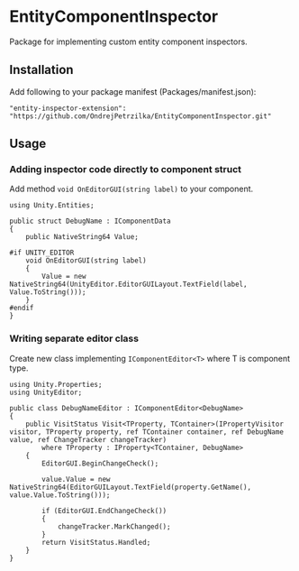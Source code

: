 # EntityComponentInspector
Package for implementing custom entity component inspectors.

## Installation
Add following to your package manifest (Packages/manifest.json):

`"entity-inspector-extension": "https://github.com/OndrejPetrzilka/EntityComponentInspector.git"`

## Usage
### Adding inspector code directly to component struct

Add method `void OnEditorGUI(string label)` to your component.

```
using Unity.Entities;

public struct DebugName : IComponentData
{
    public NativeString64 Value;

#if UNITY_EDITOR
    void OnEditorGUI(string label)
    {
        Value = new NativeString64(UnityEditor.EditorGUILayout.TextField(label, Value.ToString()));
    }
#endif
}
```
  
### Writing separate editor class

Create new class implementing `IComponentEditor<T>` where T is component type.

```
using Unity.Properties;
using UnityEditor;

public class DebugNameEditor : IComponentEditor<DebugName>
{
    public VisitStatus Visit<TProperty, TContainer>(IPropertyVisitor visitor, TProperty property, ref TContainer container, ref DebugName value, ref ChangeTracker changeTracker)
        where TProperty : IProperty<TContainer, DebugName>
    {
        EditorGUI.BeginChangeCheck();

        value.Value = new NativeString64(EditorGUILayout.TextField(property.GetName(), value.Value.ToString()));

        if (EditorGUI.EndChangeCheck())
        {
            changeTracker.MarkChanged();
        }
        return VisitStatus.Handled;
    }
}
```
